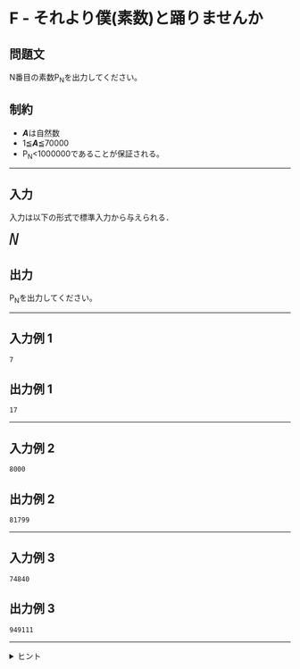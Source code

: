 # F - それより僕(素数)と踊りませんか

## 問題文

N番目の素数P<sub>N</sub>を出力してください。

## 制約
* ***A***は自然数
* 1≦***A***≦70000
* P<sub>N</sub><1000000であることが保証される。
***
## 入力
入力は以下の形式で標準入力から与えられる．

<pre>
<span style="font-size: 200%"><var>N</var>
</pre>
## 出力
P<sub>N</sub>を出力してください。
***
## 入力例 1 
```
7
```
## 出力例 1
```
17
```

***
## 入力例 2
```
8000
```
## 出力例 2
```
81799
```
***
## 入力例 3
```
74840
```
## 出力例 3
```
949111
```
***

<details>
<summary>ヒント</summary>

約数が2個(1とその数字自身)である数が素数です。
もしくは、「エラトステネスのふるい」で検索してみよう。
</details>

